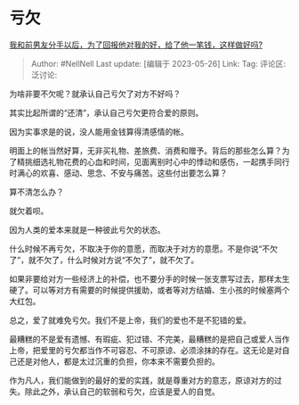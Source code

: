 # 亏欠
[我和前男友分手以后，为了回报他对我的好，给了他一笔钱，这样做好吗?](https://www.zhihu.com/question/542406742/answer/3044891850)

> Author: #NellNell
> Last update: [编辑于 2023-05-26]
> Link:
> Tag:
> 评论区:
> 泛讨论:

为啥非要不欠呢？就承认自己亏欠了对方不好吗？

其实比起所谓的“还清”，承认自己亏欠更符合爱的原则。

因为实事求是的说，没人能用金钱算得清感情的帐。

明面上的帐当然好算，无非买礼物、差旅费、消费和赠予。背后的那些怎么算？为了精挑细选礼物花费的心血和时间，见面离别时心中的悸动和感伤，一起携手同行时满心的欢喜、感动、思念、不安与痛苦。这些付出要怎么算？

算不清怎么办？

就欠着呗。

因为人类的爱本来就是一种彼此亏欠的状态。

什么时候不再亏欠，不取决于你的意愿，而取决于对方的意愿。不是你说“不欠了”，就不欠了，什么时候对方说“不欠了”，就不欠了。

如果非要给对方一些经济上的补偿，也不要分手的时候一张支票写过去，那样太生硬了。可以等对方有需要的时候提供援助，或者等对方结婚、生小孩的时候塞两个大红包。

总之，爱了就难免亏欠。我们不是上帝，我们的爱也不是不犯错的爱。

最糟糕的不是爱有遗憾、有瑕疵、犯过错、不完美，最糟糕的是把自己或爱人当作上帝，把爱里的亏欠都当作不可容忍、不可原谅、必须涂抹的存在。这无论是对自己还是对他人，都是太过沉重的负担，你本来不需要负担的。

作为凡人，我们能做到的最好的爱的实践，就是尊重对方的意志，原谅对方的过失。除此之外，承认自己的软弱和亏欠，应该是爱人的自觉。
